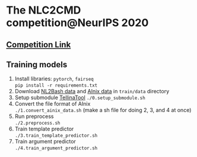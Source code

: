 # The NLC2CMD competition@NeurIPS 2020   

[Competition Link](http://nlc2cmd.us-east.mybluemix.net/)   
----------------------------------------------------------------------
## Training models
1. Install libraries: `pytorch`, `fairseq`    
`pip install -r requirements.txt`   
2. Download [NL2Bash data](https://ibm.box.com/v/nl2bash-data) and [AInix data](https://github.com/DNGros/ai-nix-kernal-dataset-archie-json/blob/master/ainix-kernal-dataset-archie.json) in `train/data` directory   
3. Setup submodule [TellinaTool](https://github.com/TellinaTool/nl2bash/tree/master)
`./0.setup_submodule.sh`
4. Convert the file format of AInix   
`./1.convert_ainix_data.sh`
(make a sh file for doing 2, 3, and 4 at once)   
5. Run preprocess   
`./2.preprocess.sh`   
6. Train template predictor   
`./3.train_template_predictor.sh`   
7. Train argument predictor   
`./4.train_argument_predictor.sh`   

